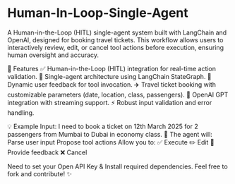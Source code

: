# Human-In-Loop-Single-Agent
A Human-in-the-Loop (HITL) single-agent system built with LangChain and OpenAI, designed for booking travel tickets. This workflow allows users to interactively review, edit, or cancel tool actions before execution, ensuring human oversight and accuracy.

🚀 Features
✅ Human-in-the-Loop (HITL) integration for real-time action validation.
🎯 Single-agent architecture using LangChain StateGraph.
💬 Dynamic user feedback for tool invocation.
✈️ Travel ticket booking with customizable parameters (date, location, class, passengers).
🔗 OpenAI GPT integration with streaming support.
⚡ Robust input validation and error handling.

💡 Example Input:
I need to book a ticket on 12th March 2025 for 2 passengers from Mumbai to Dubai in economy class.
🔄 The agent will:
Parse user input
Propose tool actions
Allow you to:
✅ Execute
✏️ Edit
💬 Provide feedback
❌ Cancel

Need to set your Open API Key & Install required dependencies.
Feel free to fork and contribute! ✨
